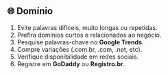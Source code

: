 ## 🌐 Domínio

1. Evite palavras difíceis, muito longas ou repetidas.  
2. Prefira domínios curtos e relacionados ao negócio.  
3. Pesquise palavras-chave no **Google Trends**.  
4. Compre variações (.com.br, .com, .net, etc).  
5. Verifique disponibilidade em redes sociais.  
6. Registre em **GoDaddy** ou **Registro.br**.  
